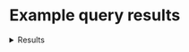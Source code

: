 </details>

# Example query results

<details>
  <summary>Results</summary>

```
Add example SQL query results here (please include the input queries as well)
```

</details>
